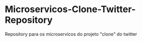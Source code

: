 # Microservicos-Clone-Twitter-Repository
Repository para os microservicos do projeto "clone" do twitter

